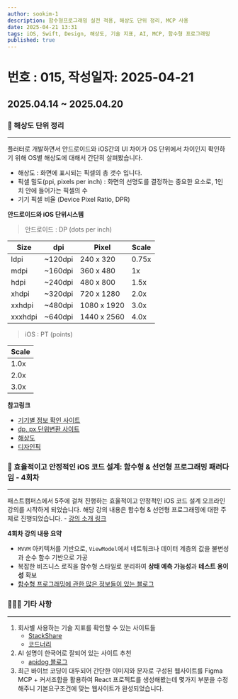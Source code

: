 ```yaml
---
author: sookim-1
description: 함수형프로그래밍 실전 적용, 해상도 단위 정리, MCP 사용
date: 2025-04-21 13:31
tags: iOS, Swift, Design, 해상도, 기술 지표, AI, MCP, 함수형 프로그래밍
published: true
---
```

# 번호 : 015, 작성일자: 2025-04-21
## 2025.04.14 ~ 2025.04.20
### 📱 해상도 단위 정리

---

플러터로 개발하면서 안드로이드와 iOS간의 UI 차이가 OS 단위에서 차이인지 확인하기 위해 OS별 해상도에 대해서 간단히 살펴봤습니다.

- 해상도 : 화면에 표시되는 픽셀의 총 갯수 입니다.
- 픽셀 밀도(ppi, pixels per inch) : 화면의 선명도를 결정하는 중요한 요소로, 1인치 안에 들어가는 픽셀의 수
- 기기 픽셀 비율 (Device Pixel Ratio, DPR)


**안드로이드와 iOS 단위시스템**

> 안드로이드 : DP (dots per inch)

| Size     | dpi     | Pixel         | Scale |
| -------- | ------- | ------------- | ----- |
| ldpi     | ~120dpi | 240 x 320     | 0.75x |
| mdpi     | ~160dpi | 360 x 480     | 1x    |
| hdpi     | ~240dpi | 480 x 800     | 1.5x  |
| xhdpi    | ~320dpi | 720 x 1280    | 2.0x  |
| xxhdpi   | ~480dpi | 1080 x 1920   | 3.0x  |
| xxxhdpi  | ~640dpi | 1440 x 2560   | 4.0x  |



> iOS : PT (points)

| Scale |
| ----- |
| 1.0x  |
| 2.0x  |
| 3.0x  |


**참고링크**

- [기기별 정보 확인 사이트](https://blisk.io/devices)
- [dp, px 단위변환 사이트](http://labs.rampinteractive.co.uk/android_dp_px_calculator/)
- [해상도](https://designbase.co.kr/tag/%ed%95%b4%ec%83%81%eb%8f%84/)
- [디자인픽](https://maily.so/design.pick)





### 🧮 효율적이고 안정적인 iOS 코드 설계: 함수형 & 선언형 프로그래밍 패러다임 - 4회차

---

패스트캠퍼스에서 5주에 걸쳐 진행하는 효율적이고 안정적인 iOS 코드 설계 오프라인 강의를 시작하게 되었습니다. 해당 강의 내용은 함수형 & 선언형 프로그래밍에 대한 주제로 진행되었습니다. - [강의 소개 링크](https://fastcampus.co.kr/dev_camp_functional)


**4회차 강의 내용 요약**

- `MVVM` 아키텍처를 기반으로, `ViewModel`에서 네트워크나 데이터 계층의 값을 불변성과 순수 함수 기반으로 가공
- 복잡한 비즈니스 로직을 함수형 스타일로 분리하여 **상태 예측 가능성**과 **테스트 용이성** 확보
- [함수형 프로그래밍에 관한 많은 정보들이 있는 블로그](https://adabeat.com/fp/functional-programming-in-swift-a-comprehensive-guide/)


### 🙋🏻‍♂️ 기타 사항

---
1. 회사별 사용하는 기술 지표를 확인할 수 있는 사이트들
	- [StackShare](https://stackshare.io/)
	- [코드너리](https://www.codenary.co.kr/)
2. AI 설명이 한국어로 잘되어 있는 사이트 추천  
	- [apidog 블로그](https://apidog.com/api-design)
3. 최근 바이브 코딩이 대두되어 간단한 이미지와 문자로 구성된 웹사이트를 Figma MCP + 커서조합을 활용하여 React 프로젝트를 생성해봤는데 몇가지 부분을 수정해주니 기본요구조건에 맞는 웹사이트가 완성되었습니다.
